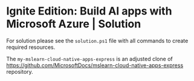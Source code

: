 # Ignite Edition: Build AI apps with Microsoft Azure | Solution

For solution please see the `solution.ps1` file with all commands to create required resources. 

The `my-mslearn-cloud-native-apps-express` is an adjusted clone of https://github.com/MicrosoftDocs/mslearn-cloud-native-apps-express repository. 
